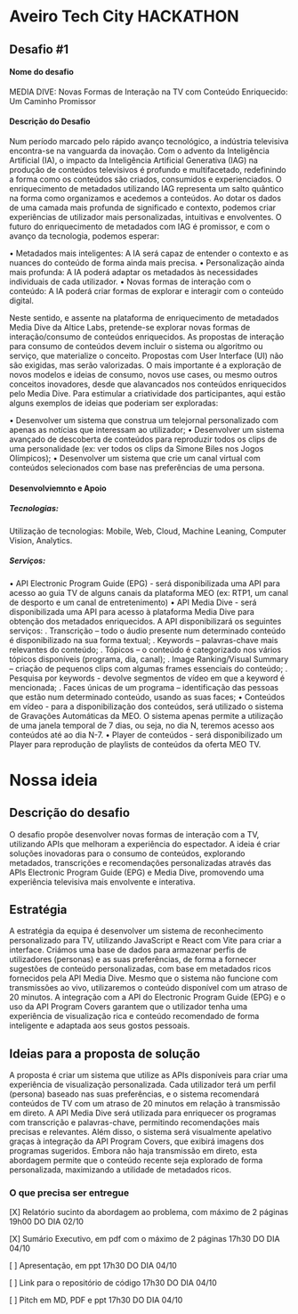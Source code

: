 # Aveiro Tech City HACKATHON

## Desafio #1

#### Nome do desafio
MEDIA DIVE: Novas Formas de Interação na TV com Conteúdo Enriquecido:
Um Caminho Promissor


#### Descrição do Desafio
Num período marcado pelo rápido avanço tecnológico, a indústria televisiva encontra-se na
vanguarda da inovação. Com o advento da Inteligência Artificial (IA), o impacto da Inteligência
Artificial Generativa (IAG) na produção de conteúdos televisivos é profundo e multifacetado,
redefinindo a forma como os conteúdos são criados, consumidos e experienciados. O
enriquecimento de metadados utilizando IAG representa um salto quântico na forma como
organizamos e acedemos a conteúdos. Ao dotar os dados de uma camada mais profunda de
significado e contexto, podemos criar experiências de utilizador mais personalizadas, intuitivas e
envolventes. O futuro do enriquecimento de metadados com IAG é promissor, e com o avanço da
tecnologia, podemos esperar:

• Metadados mais inteligentes: A IA será capaz de entender o contexto e as nuances do conteúdo
de forma ainda mais precisa.
• Personalização ainda mais profunda: A IA poderá adaptar os metadados às necessidades
individuais de cada utilizador.
• Novas formas de interação com o conteúdo: A IA poderá criar formas de explorar e interagir
com o conteúdo digital.

Neste sentido, e assente na plataforma de enriquecimento de metadados Media Dive da Altice
Labs, pretende-se explorar novas formas de interação/consumo de conteúdos enriquecidos.
As propostas de interação para consumo de conteúdos devem incluir o sistema ou algoritmo
ou serviço, que materialize o conceito. Propostas com User Interface (UI) não são exigidas, mas
serão valorizadas. O mais importante é a exploração de novos modelos e ideias de consumo,
novos use cases, ou mesmo outros conceitos inovadores, desde que alavancados nos conteúdos
enriquecidos pelo Media Dive.
Para estimular a criatividade dos participantes, aqui estão alguns exemplos de ideias que
poderiam ser exploradas:

• Desenvolver um sistema que construa um telejornal personalizado com apenas as notícias que
interessam ao utilizador;
• Desenvolver um sistema avançado de descoberta de conteúdos para reproduzir todos os clips
de uma personalidade (ex: ver todos os clips da Simone Biles nos Jogos Olímpicos);
• Desenvolver um sistema que crie um canal virtual com conteúdos selecionados com base nas
preferências de uma persona.

#### Desenvolviemnto e Apoio
##### Tecnologias:
Utilização de tecnologias: Mobile, Web, Cloud, Machine Leaning, Computer Vision, Analytics.

##### Serviços:
• API Electronic Program Guide (EPG) - será disponibilizada uma API para acesso ao guia TV de
alguns canais da plataforma MEO (ex: RTP1, um canal de desporto e um canal de entretenimento)
• API Media Dive - será disponibilizada uma API para acesso à plataforma Media Dive para
obtenção dos metadados enriquecidos. A API disponibilizará os seguintes serviços:
. Transcrição – todo o áudio presente num determinado conteúdo é disponibilizado na sua
forma textual;
. Keywords – palavras-chave mais relevantes do conteúdo;
. Tópicos – o conteúdo é categorizado nos vários tópicos disponíveis (programa, dia, canal);
. Image Ranking/Visual Summary – criação de pequenos clips com algumas frames essenciais
do conteúdo;
. Pesquisa por keywords - devolve segmentos de vídeo em que a keyword é mencionada;
. Faces únicas de um programa – identificação das pessoas que estão num determinado
conteúdo, usando as suas faces;
• Conteúdos em vídeo - para a disponibilização dos conteúdos, será utilizado o sistema de
Gravações Automáticas da MEO. O sistema apenas permite a utilização de uma janela temporal
de 7 dias, ou seja, no dia N, teremos acesso aos conteúdos até ao dia N-7.
• Player de conteúdos - será disponibilizado um Player para reprodução de playlists de
conteúdos da oferta MEO TV.

# Nossa ideia

## Descrição do desafio
O desafio propõe desenvolver novas formas de interação com a TV, utilizando APIs que
melhoram a experiência do espectador. A ideia é criar soluções inovadoras para o consumo
de conteúdos, explorando metadados, transcrições e recomendações personalizadas
através das APIs Electronic Program Guide (EPG) e Media Dive, promovendo uma
experiência televisiva mais envolvente e interativa.

## Estratégia
A estratégia da equipa é desenvolver um sistema de reconhecimento personalizado para
TV, utilizando JavaScript e React com Vite para criar a interface. Criámos uma base de
dados para armazenar perfis de utilizadores (personas) e as suas preferências, de forma a
fornecer sugestões de conteúdo personalizadas, com base em metadados ricos fornecidos
pela API Media Dive. Mesmo que o sistema não funcione com transmissões ao vivo,
utilizaremos o conteúdo disponível com um atraso de 20 minutos. A integração com a API
do Electronic Program Guide (EPG) e o uso da API Program Covers garantem que o
utilizador tenha uma experiência de visualização rica e conteúdo recomendado de forma
inteligente e adaptada aos seus gostos pessoais.

## Ideias para a proposta de solução
A proposta é criar um sistema que utilize as APIs disponíveis para criar uma experiência de
visualização personalizada. Cada utilizador terá um perfil (persona) baseado nas suas
preferências, e o sistema recomendará conteúdos de TV com um atraso de 20 minutos em
relação à transmissão em direto. A API Media Dive será utilizada para enriquecer os
programas com transcrição e palavras-chave, permitindo recomendações mais precisas e
relevantes. Além disso, o sistema será visualmente apelativo graças à integração da API
Program Covers, que exibirá imagens dos programas sugeridos. Embora não haja
transmissão em direto, esta abordagem permite que o conteúdo recente seja explorado de
forma personalizada, maximizando a utilidade de metadados ricos.

### O que precisa ser entregue

[X] Relatório sucinto da abordagem ao problema, com máximo de 2 páginas 19h00 DO DIA 02/10

[X] Sumário Executivo, em pdf com o máximo de 2 páginas 17h30 DO DIA 04/10

[ ] Apresentação, em ppt 17h30 DO DIA 04/10

[ ] Link para o repositório de código 17h30 DO DIA 04/10

[ ] Pitch em MD, PDF e ppt 17h30 DO DIA 04/10